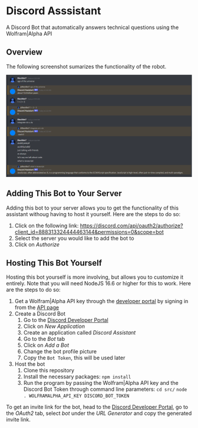 # Discord Asssistant

A Discord Bot that automatically answers technical questions using the Wolfram|Alpha API

## Overview

The following screenshot sumarizes the functionality of the robot.

![](screenshot.png)

## Adding This Bot to Your Server

Adding this bot to your server allows you to get the functionality of this assistant withoug having to host it yourself. Here are the steps to do so:

1. Click on the following link: <https://discord.com/api/oauth2/authorize?client_id=888313324444463144&permissions=0&scope=bot>
2. Select the server you would like to add the bot to
3. Click on _Authorize_

## Hosting This Bot Yourself

Hosting this bot yourself is more involving, but allows you to customize it entirely. Note that you will need NodeJS 16.6 or higher for this to work. Here are the steps to do so:

1. Get a Wolfram|Alpha API key through the [developer portal](https://developer.wolframalpha.com/portal/myapps/) by signing in from the [API page](https://products.wolframalpha.com/api/)
2. Create a Discord Bot
   1. Go to the [Discord Developer Portal](https://discord.com/developers/applications)
   2. Click on _New Application_
   3. Create an application called _Discord Assistant_
   4. Go to the _Bot_ tab
   5. Click on _Add a Bot_
   6. Change the bot profile picture
   7. Copy the `Bot Token`, this will be used later
3. Host the bot
   1. Clone this repository
   2. Install the necessary packages: `npm install`
   3. Run the program by passing the Wolfram|Alpha API key and the Discord Bot Token through command line parameters: `cd src/` `node . WOLFRAMALPHA_API_KEY DISCORD_BOT_TOKEN`

To get an invite link for the bot, head to the [Discord Developer Portal](https://discord.com/developers/applications), go to the _OAuth2_ tab, select _bot_ under the _URL Generator_ and copy the generated invite link.
